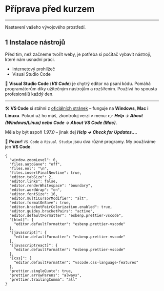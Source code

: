 # Příprava před kurzem

<hr>

Nastavení vašeho vývojového prostředí.

## 1 Instalace nástrojů
Před tím, než začneme tvořit weby, je potřeba si počítač vybavit nástroji, které nám usnadní práci.
- Internetový prohlížeč
- Visual Studio Code

🧠 **Visual Studio Code** (**_VS Code_**) je chytrý editor na psaní kódu. Pomáhá programátorům díky užitečným nástrojům a rozšířením. Používá ho spousta profesionálů každý den.

<hr>

🛠️ **VS Code** si stáhni z [oficiálních stránek](https://code.visualstudio.com/) – funguje na **Windows**, **Mac** i **Linuxu**.
Pokud už ho máš, zkontroluj verzi v menu:
👉 **_Help → About (Windows/Linux) nebo Code → About VS Code (Mac)_**.

Měla by být aspoň *1.97.0* – jinak dej **_Help → Check for Updates…_**.

📌 **Pozor!** `VS Code` a `Visual Studio` jsou dva různé programy. My používáme jen **VS Code**.

```
{
  "window.zoomLevel": 0,
  "files.autoSave": "off",
  "files.eol": "\n",
  "files.insertFinalNewline": true,
  "editor.tabSize": 2,
  "editor.links": false,
  "editor.renderWhitespace": "boundary",
  "editor.wordWrap": "on",
  "editor.fontSize": 16,
  "editor.multiCursorModifier": "alt",
  "editor.formatOnSave": true,
  "editor.bracketPairColorization.enabled": true,
  "editor.guides.bracketPairs": "active",
  "editor.defaultFormatter": "esbenp.prettier-vscode",
  "[html]": {
    "editor.defaultFormatter": "esbenp.prettier-vscode"
  },
  "[javascript]": {
    "editor.defaultFormatter": "esbenp.prettier-vscode"
  },
  "[javascriptreact]": {
    "editor.defaultFormatter": "esbenp.prettier-vscode"
  },
  "[css]": {
    "editor.defaultFormatter": "vscode.css-language-features"
  },
  "prettier.singleQuote": true,
  "prettier.arrowParens": "always",
  "prettier.trailingComma": "all"
}
```


